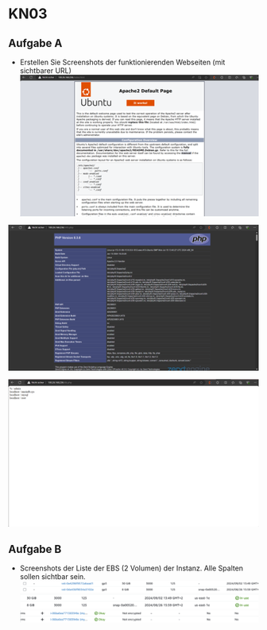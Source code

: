 # KN03

## Aufgabe A

- Erstellen Sie Screenshots der funktionierenden Webseiten (mit sichtbarer URL)
![](Screenshots/INDEXHTML.png?raw=true)

![](Screenshots/INFOPHP.png?raw=true)

![](Screenshots/DBPHP.png?raw=true)

## Aufgabe B

- Screenshots der Liste der EBS (2 Volumen) der Instanz. Alle Spalten sollen sichtbar sein.
![](Screenshots/VOLUMEN1.png?raw=true)
![](Screenshots/VOLUMEN.png?raw=true)
![](Screenshots/VOLUMEN2.png?raw=true)
